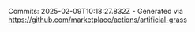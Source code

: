 Commits: 2025-02-09T10:18:27.832Z - Generated via https://github.com/marketplace/actions/artificial-grass
<br>
